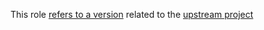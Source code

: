 This role [refers to a version](https://github.com/robertdebock/ansible-role-earlyoom/blob/master/defaults/main.yml) related to the [upstream project](https://github.com/rfjakob/earlyoom/releases)
